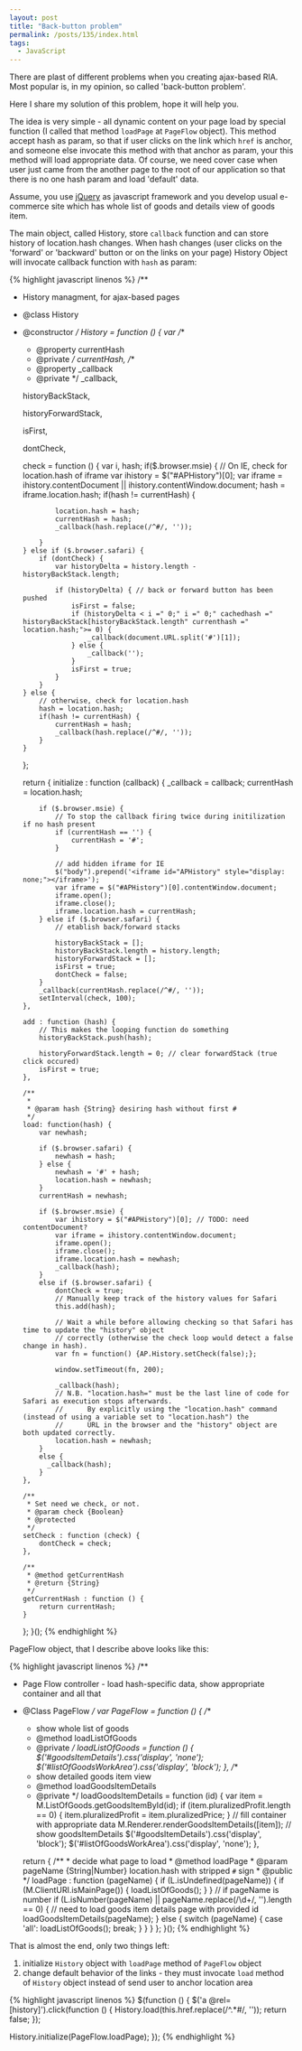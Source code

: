 ```yaml
---
layout: post
title: "Back-button problem"
permalink: /posts/135/index.html
tags:
  - JavaScript
---
```

There are plast of different problems when you creating ajax-based RIA.
Most popular is, in my opinion, so called 'back-button problem'. 

Here I share my solution of this problem, hope it will help you.


The idea is very simple - all dynamic content on your page load by special function (I called that method <code>loadPage</code> at <code>PageFlow</code> object). This method accept hash as param, so that if user clicks on the link which <code>href</code> is anchor, and someone else invocate this method with that anchor as param, your this method will load appropriate data. Of course, we need cover case when user just came from the another page to the root of our application so that there is no one hash param and load 'default' data.


Assume, you use <a href="http://jquery.com/">jQuery</a> as javascript framework and you develop usual e-commerce site which has whole list of goods and details view of goods item.


The main object, called History, store <code>callback</code> function and can store history of location.hash changes. When hash changes (user clicks on the 'forward' or 'backward' button or on the links on your page) History Object will invocate callback function with <code>hash</code> as param:

{% highlight javascript linenos %}
/**
 * History managment, for ajax-based pages
 * @class History
 * @constructor
 */
History = function () {
   var
   /**
    * @property currentHash
    * @private
    */
   currentHash,
   /**
    * @property _callback
    * @private
    */
   _callback,

   historyBackStack,

   historyForwardStack,

   isFirst,

   dontCheck,

   check = function () {
       var i, hash;
       if($.browser.msie) {
           // On IE, check for location.hash of iframe
           var ihistory = $("#APHistory")[0];
           var iframe = ihistory.contentDocument || ihistory.contentWindow.document;
           hash = iframe.location.hash;
           if(hash != currentHash) {

               location.hash = hash;
               currentHash = hash;
               _callback(hash.replace(/^#/, ''));

           }
       } else if ($.browser.safari) {
           if (dontCheck) {
               var historyDelta = history.length - historyBackStack.length;

               if (historyDelta) { // back or forward button has been pushed
                   isFirst = false;
                   if (historyDelta < i =" 0;" i =" 0;" cachedhash =" historyBackStack[historyBackStack.length" currenthash =" location.hash;">= 0) {
                       _callback(document.URL.split('#')[1]);
                   } else {
                       _callback('');
                   }
                   isFirst = true;
               }
           }
       } else {
           // otherwise, check for location.hash
           hash = location.hash;
           if(hash != currentHash) {
               currentHash = hash;
               _callback(hash.replace(/^#/, ''));
           }
       }
   };

   return {
       initialize : function (callback) {
           _callback = callback;
           currentHash = location.hash;

           if ($.browser.msie) {
               // To stop the callback firing twice during initilization if no hash present
               if (currentHash == '') {
                   currentHash = '#';
               }

               // add hidden iframe for IE
               $("body").prepend('<iframe id="APHistory" style="display: none;"></iframe>');
               var iframe = $("#APHistory")[0].contentWindow.document;
               iframe.open();
               iframe.close();
               iframe.location.hash = currentHash;
           } else if ($.browser.safari) {
               // etablish back/forward stacks

               historyBackStack = [];
               historyBackStack.length = history.length;
               historyForwardStack = [];
               isFirst = true;
               dontCheck = false;
           }
           _callback(currentHash.replace(/^#/, ''));
           setInterval(check, 100);
       },

       add : function (hash) {
           // This makes the looping function do something
           historyBackStack.push(hash);

           historyForwardStack.length = 0; // clear forwardStack (true click occured)
           isFirst = true;
       },

       /**
        *
        * @param hash {String} desiring hash without first #
        */
       load: function(hash) {
           var newhash;

           if ($.browser.safari) {
               newhash = hash;
           } else {
               newhash = '#' + hash;
               location.hash = newhash;
           }
           currentHash = newhash;

           if ($.browser.msie) {
               var ihistory = $("#APHistory")[0]; // TODO: need contentDocument?
               var iframe = ihistory.contentWindow.document;
               iframe.open();
               iframe.close();
               iframe.location.hash = newhash;
               _callback(hash);
           }
           else if ($.browser.safari) {
               dontCheck = true;
               // Manually keep track of the history values for Safari
               this.add(hash);

               // Wait a while before allowing checking so that Safari has time to update the "history" object
               // correctly (otherwise the check loop would detect a false change in hash).
               var fn = function() {AP.History.setCheck(false);};

               window.setTimeout(fn, 200);

               _callback(hash);
               // N.B. "location.hash=" must be the last line of code for Safari as execution stops afterwards.
               //      By explicitly using the "location.hash" command (instead of using a variable set to "location.hash") the
               //      URL in the browser and the "history" object are both updated correctly.
               location.hash = newhash;
           }
           else {
             _callback(hash);
           }
       },

       /**
        * Set need we check, or not.
        * @param check {Boolean}
        * @protected
        */
       setCheck : function (check) {
           dontCheck = check;
       },

       /**
        * @method getCurrentHash
        * @return {String}
        */
       getCurrentHash : function () {
           return currentHash;
       }
   };
}();
{% endhighlight %}

PageFlow object, that I describe above looks like this:

{% highlight javascript linenos %}
/**
 * Page Flow controller - load hash-specific data, show appropriate container and all that
 * @Class PageFlow
 */
var PageFlow = function () {
   /**
    * show whole list of goods
    * @method loadListOfGoods
    * @private
    */
   loadListOfGoods = function () {
       $('#goodsItemDetails').css('display', 'none');
       $('#listOfGoodsWorkArea').css('display', 'block');
   },
   /**
    * show detailed goods item view
    * @method loadGoodsItemDetails
    * @private
    */
   loadGoodsItemDetails = function (id) {
       var item = M.ListOfGoods.getGoodsItemById(id);
       if (item.pluralizedProfit.length == 0) {
           item.pluralizedProfit = item.pluralizedPrice;
       }
       // fill container with appropriate data
       M.Renderer.renderGoodsItemDetails([item]);
       // show goodsItemDetails
       $('#goodsItemDetails').css('display', 'block');
       $('#listOfGoodsWorkArea').css('display', 'none');
   },

   return {
       /**
        * decide what page to load
        * @method loadPage
        * @param pageName {String|Number} location.hash with stripped `#` sign
        * @public
        */
       loadPage : function (pageName) {
           if (L.isUndefined(pageName)) {
               if (M.ClientURI.isMainPage()) {
                   loadListOfGoods();
               }
           }
           // if pageName is number
           if (L.isNumber(pageName) || pageName.replace(/\d+/, '').length == 0) {
               // need to load goods item details page with provided id
               loadGoodsItemDetails(pageName);
           } else {
               switch (pageName) {
                   case 'all':
                       loadListOfGoods();
                       break;
               }
           }
       }
   };
}();
{% endhighlight %}

That is almost the end, only two things left:

1. initialize <code>History</code> object with <code>loadPage</code> method of <code>PageFlow</code> object
2. change default behavior of the links - they must invocate <code>load</code> method of <code>History</code> object instead of send user to anchor location area

{% highlight javascript linenos %}
$(function () {
   $('a @rel=[history]').click(function () {
       History.load(this.href.replace(/^.*#/, ''));
       return false;
   });

   History.initialize(PageFlow.loadPage);
});
{% endhighlight %}